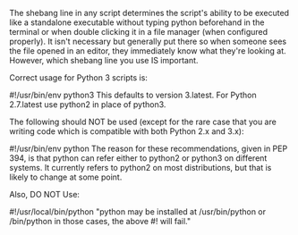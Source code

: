 The shebang line in any script determines the script's ability to be executed like a standalone executable without typing python beforehand in the terminal or when double clicking it in a file manager (when configured properly). It isn't necessary but generally put there so when someone sees the file opened in an editor, they immediately know what they're looking at. However, which shebang line you use IS important.

Correct usage for Python 3 scripts is:

#!/usr/bin/env python3
This defaults to version 3.latest. For Python 2.7.latest use python2 in place of python3.

The following should NOT be used (except for the rare case that you are writing code which is compatible with both Python 2.x and 3.x):

#!/usr/bin/env python
The reason for these recommendations, given in PEP 394, is that python can refer either to python2 or python3 on different systems. It currently refers to python2 on most distributions, but that is likely to change at some point.

Also, DO NOT Use:

#!/usr/local/bin/python
"python may be installed at /usr/bin/python or /bin/python in those cases, the above #! will fail."
